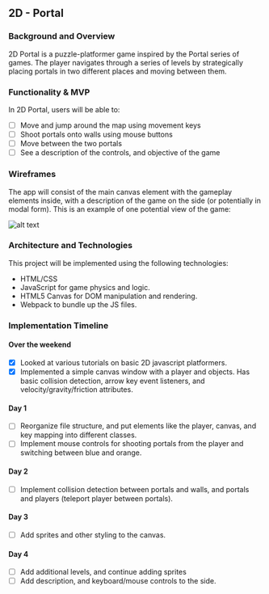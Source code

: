 ## 2D - Portal

### Background and Overview

2D Portal is a puzzle-platformer game inspired by the Portal series of games. The player navigates through a series of levels by strategically placing portals in two different places and moving between them.

### Functionality & MVP

In 2D Portal, users will be able to:

- [ ] Move and jump around the map using movement keys
- [ ] Shoot portals onto walls using mouse buttons
- [ ] Move between the two portals
- [ ] See a description of the controls, and objective of the game

### Wireframes

The app will consist of the main canvas element with the gameplay elements inside, with a description of the game on the side (or potentially in modal form). This is an example of one potential view of the game:

![alt text](https://res.cloudinary.com/mwojick/image/upload/v1529314743/2D%20Portal/2D_Portal.png "2D Portal Game")


### Architecture and Technologies

This project will be implemented using the following technologies:

* HTML/CSS
* JavaScript for game physics and logic.
* HTML5 Canvas for DOM manipulation and rendering.
* Webpack to bundle up the JS files.


### Implementation Timeline

#### Over the weekend
- [x] Looked at various tutorials on basic 2D javascript platformers.
- [x] Implemented a simple canvas window with a player and objects. Has basic collision detection, arrow key event listeners, and velocity/gravity/friction attributes.

#### Day 1
- [ ] Reorganize file structure, and put elements like the player, canvas, and key mapping into different classes.
- [ ] Implement mouse controls for shooting portals from the player and switching between blue and orange.

#### Day 2
- [ ] Implement collision detection between portals and walls, and portals and players (teleport player between portals).

#### Day 3
- [ ] Add sprites and other styling to the canvas.

#### Day 4
- [ ] Add additional levels, and continue adding sprites
- [ ] Add description, and keyboard/mouse controls to the side.
